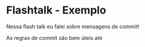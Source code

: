 # Flashtalk - Exemplo

Nessa flash talk eu falei sobre mensagens de commit! 

As regras de commit são bem úteis até
